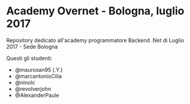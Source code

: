 # Academy Overnet - Bologna, luglio 2017
Repository dedicato all'academy programmatore Backend .Net di Luglio 2017 - Sede Bologna

Questi gli studenti:

- @maurosan95 (.Y.)
- @marcantonioCilia
- @ninolc
- @revolverjohn
- @AlexanderPaule
